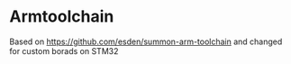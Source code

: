# Armtoolchain
Based on https://github.com/esden/summon-arm-toolchain and changed for custom borads on STM32
